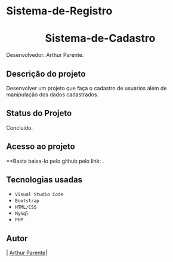 # Sistema-de-Registro

<h1 align="center"> Sistema-de-Cadastro </h1>

Desenvolvedor: Arthur Parente.

## Descrição do projeto

Desenvolver um projeto que faça o cadastro de usuarios além de manipulação dos dados cadastrados.

## Status do Projeto

Concluído.

## Acesso ao projeto

**Basta baixa-lo pelo github pelo link: .

## Tecnologias usadas

- `Visual Studio Code`
- `Bootstrap`
- `HTML/CSS`
- `MySql`
- `PHP`

## Autor

| [Arthur Parente</sub>](https://github.com/arthurparente26)|
